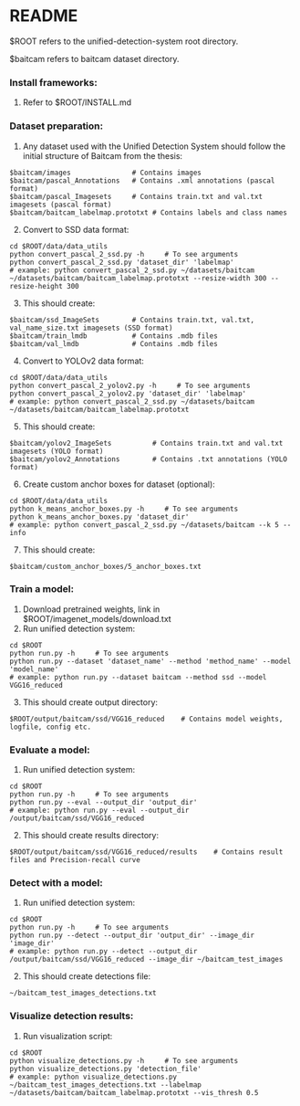 # README

$ROOT refers to the unified-detection-system root directory.

$baitcam refers to baitcam dataset directory.


### Install frameworks:

1. Refer to $ROOT/INSTALL.md

### Dataset preparation:
1. Any dataset used with the Unified Detection System should follow the initial structure of Baitcam from the thesis:

  ```Shell
  $baitcam/images               # Contains images
  $baitcam/pascal_Annotations   # Contains .xml annotations (pascal format)
  $baitcam/pascal_Imagesets     # Contains train.txt and val.txt imagesets (pascal format)
  $baitcam/baitcam_labelmap.prototxt # Contains labels and class names
  ```

2. Convert to SSD data format:

  ```Shell
  cd $ROOT/data/data_utils
  python convert_pascal_2_ssd.py -h     # To see arguments
  python convert_pascal_2_ssd.py 'dataset_dir' 'labelmap'
  # example: python convert_pascal_2_ssd.py ~/datasets/baitcam ~/datasets/baitcam/baitcam_labelmap.prototxt --resize-width 300 --resize-height 300
  ```

3. This should create:

  ```Shell  
  $baitcam/ssd_ImageSets        # Contains train.txt, val.txt, val_name_size.txt imagesets (SSD format)
  $baitcam/train_lmdb           # Contains .mdb files
  $baitcam/val_lmdb             # Contains .mdb files
  ```
4. Convert to YOLOv2 data format:

  ```Shell
  cd $ROOT/data/data_utils
  python convert_pascal_2_yolov2.py -h     # To see arguments
  python convert_pascal_2_yolov2.py 'dataset_dir' 'labelmap'
  # example: python convert_pascal_2_ssd.py ~/datasets/baitcam ~/datasets/baitcam/baitcam_labelmap.prototxt
  ```

5. This should create:

  ```Shell
  $baitcam/yolov2_ImageSets          # Contains train.txt and val.txt imagesets (YOLO format)
  $baitcam/yolov2_Annotations        # Contains .txt annotations (YOLO format)
  ```

6. Create custom anchor boxes for dataset (optional):

  ```Shell
  cd $ROOT/data/data_utils
  python k_means_anchor_boxes.py -h     # To see arguments
  python k_means_anchor_boxes.py 'dataset_dir'
  # example: python convert_pascal_2_ssd.py ~/datasets/baitcam --k 5 --info
  ```

7. This should create:

  ```Shell
  $baitcam/custom_anchor_boxes/5_anchor_boxes.txt
  ```

### Train a model:
1. Download pretrained weights, link in $ROOT/imagenet_models/download.txt
2. Run unified detection system:

  ```Shell
  cd $ROOT
  python run.py -h     # To see arguments
  python run.py --dataset 'dataset_name' --method 'method_name' --model 'model_name'
  # example: python run.py --dataset baitcam --method ssd --model VGG16_reduced
  ```

3. This should create output directory:

  ```Shell
  $ROOT/output/baitcam/ssd/VGG16_reduced    # Contains model weights, logfile, config etc.
  ```


### Evaluate a model:
1. Run unified detection system:

  ```Shell
  cd $ROOT
  python run.py -h     # To see arguments
  python run.py --eval --output_dir 'output_dir'
  # example: python run.py --eval --output_dir /output/baitcam/ssd/VGG16_reduced
  ```
2. This should create results directory:

  ```Shell
  $ROOT/output/baitcam/ssd/VGG16_reduced/results    # Contains result files and Precision-recall curve
  ```

### Detect with a model:
1. Run unified detection system:

  ```Shell
  cd $ROOT
  python run.py -h     # To see arguments
  python run.py --detect --output_dir 'output_dir' --image_dir 'image_dir'
  # example: python run.py --detect --output_dir /output/baitcam/ssd/VGG16_reduced --image_dir ~/baitcam_test_images
  ```

2.  This should create detections file:

  ```Shell
  ~/baitcam_test_images_detections.txt
  ```

### Visualize detection results:
1. Run visualization script:

  ```Shell
  cd $ROOT
  python visualize_detections.py -h     # To see arguments
  python visualize_detections.py 'detection_file'
  # example: python visualize_detections.py ~/baitcam_test_images_detections.txt --labelmap ~/datasets/baitcam/baitcam_labelmap.prototxt --vis_thresh 0.5
  ```

